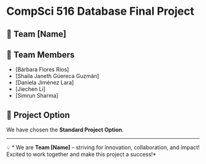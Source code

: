 # CompSci 516 Database Final Project

## 🚀 Team [Name]

## 👥 Team Members
- [Bárbara Flores Ríos]
- [Shaila Janeth Güereca Guzmán]
- [Daniela Jiménez Lara]
- [Jiechen Li]
- [Simrun Sharma]

## 📌 Project Option
We have chosen the **Standard Project Option**.



---
💡 * We are **Team [Name]** – striving for innovation, collaboration, and impact! Excited to work together and make this project a success!*  

